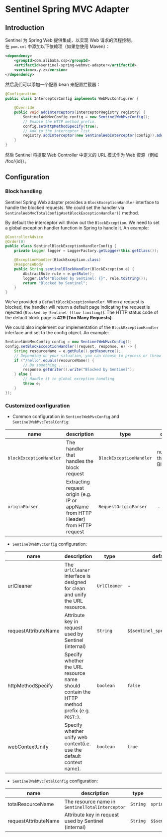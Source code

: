 # Sentinel Spring MVC Adapter

## Introduction
Sentinel 为 Spring Web 提供集成，以实现 Web 请求的流程控制。  
在 `pom.xml` 中添加以下依赖项（如果您使用 Maven）：

```xml
<dependency>
    <groupId>com.alibaba.csp</groupId>
    <artifactId>sentinel-spring-webmvc-adapter</artifactId>
    <version>x.y.z</version>
</dependency>
```

然后我们可以添加一个配置 bean 来配置拦截器：
```java
@Configuration
public class InterceptorConfig implements WebMvcConfigurer {

    @Override
    public void addInterceptors(InterceptorRegistry registry) {
        SentinelWebMvcConfig config = new SentinelWebMvcConfig();
        // Enable the HTTP method prefix.
        config.setHttpMethodSpecify(true);
        // Add to the interceptor list.
        registry.addInterceptor(new SentinelWebInterceptor(config)).addPathPatterns("/**");
    }
}
```

然后 Sentinel 将提取 Web Controller 中定义的 URL 模式作为 Web 资源（例如 /foo/{id}）。

## Configuration

### Block handling

Sentinel Spring Web adapter provides a `BlockExceptionHandler` interface to handle the blocked requests.
We could set the handler via `SentinelWebMvcTotalConfig#setBlockExceptionHandler()` method.

By default the interceptor will throw out the `BlockException`.
We need to set a global exception handler function in Spring to handle it. An example:

```java
@ControllerAdvice
@Order(0)
public class SentinelBlockExceptionHandlerConfig {
    private Logger logger = LoggerFactory.getLogger(this.getClass());

    @ExceptionHandler(BlockException.class)
    @ResponseBody
    public String sentinelBlockHandler(BlockException e) {
        AbstractRule rule = e.getRule();
        logger.info("Blocked by Sentinel: {}", rule.toString());
        return "Blocked by Sentinel";
    }
}
```

We've provided a `DefaultBlockExceptionHandler`. When a request is blocked, the handler will return a default page
indicating the request is rejected (`Blocked by Sentinel (flow limiting)`).
The HTTP status code of the default block page is **429 (Too Many Requests)**.

We could also implement our implementation of the `BlockExceptionHandler` interface and
set to the config object. An example:

```java
SentinelWebMvcConfig config = new SentinelWebMvcConfig();
config.setBlockExceptionHandler((request, response, e) -> {
    String resourceName = e.getRule().getResource();
    // Depending on your situation, you can choose to process or throw
    if ("/hello".equals(resourceName)) {
        // Do something ......
        response.getWriter().write("Blocked by Sentinel");
    } else {
        // Handle it in global exception handling
        throw e;
    }
});
```

### Customized configuration

- Common configuration in `SentinelWebMvcConfig` and `SentinelWebMvcTotalConfig`:

| name | description | type | default value |
|------|------------|------|-------|
| `blockExceptionHandler`| The handler that handles the block request | `BlockExceptionHandler` | null (throw out the BlockException) |
| `originParser` | Extracting request origin (e.g. IP or appName from HTTP Header) from HTTP request | `RequestOriginParser` | - |

- `SentinelWebMvcConfig` configuration:

| name | description | type | default value |
|------|------------|------|-------|
| urlCleaner | The `UrlCleaner` interface is designed for clean and unify the URL resource. | `UrlCleaner` | - |
| requestAttributeName | Attribute key in request used by Sentinel (internal) | `String` | `$$sentinel_spring_web_entry_attr` |
| httpMethodSpecify | Specify whether the URL resource name should contain the HTTP method prefix (e.g. `POST:`). | `boolean` | `false` |
| webContextUnify | Specify whether unify web context(i.e. use the default context name). | `boolean` | `true` |

- `SentinelWebMvcTotalConfig` configuration:

| name | description | type | default value |
|------|------------|------|-------|
| totalResourceName | The resource name in `SentinelTotalInterceptor` | `String` | `spring-mvc-total-url-request` |
| requestAttributeName | Attribute key in request used by Sentinel (internal) | `String` | `$$sentinel_spring_web_total_entry_attr` |